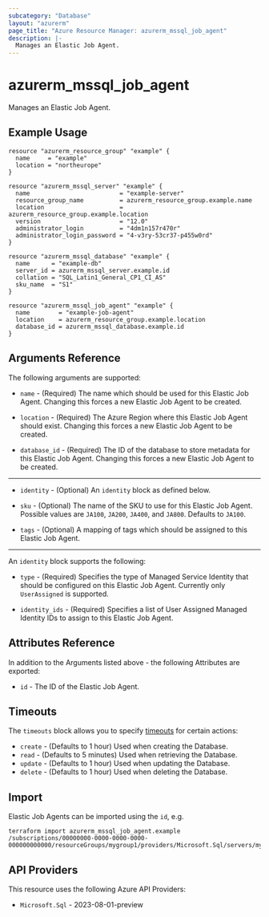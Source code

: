 ```yaml
---
subcategory: "Database"
layout: "azurerm"
page_title: "Azure Resource Manager: azurerm_mssql_job_agent"
description: |-
  Manages an Elastic Job Agent.
---
```


# azurerm_mssql_job_agent

Manages an Elastic Job Agent.

## Example Usage

```hcl
resource "azurerm_resource_group" "example" {
  name     = "example"
  location = "northeurope"
}

resource "azurerm_mssql_server" "example" {
  name                         = "example-server"
  resource_group_name          = azurerm_resource_group.example.name
  location                     = azurerm_resource_group.example.location
  version                      = "12.0"
  administrator_login          = "4dm1n157r470r"
  administrator_login_password = "4-v3ry-53cr37-p455w0rd"
}

resource "azurerm_mssql_database" "example" {
  name      = "example-db"
  server_id = azurerm_mssql_server.example.id
  collation = "SQL_Latin1_General_CP1_CI_AS"
  sku_name  = "S1"
}

resource "azurerm_mssql_job_agent" "example" {
  name        = "example-job-agent"
  location    = azurerm_resource_group.example.location
  database_id = azurerm_mssql_database.example.id
}
```

## Arguments Reference

The following arguments are supported:

* `name` - (Required) The name which should be used for this Elastic Job Agent. Changing this forces a new Elastic Job Agent to be created.

* `location` - (Required) The Azure Region where this Elastic Job Agent should exist. Changing this forces a new Elastic Job Agent to be created.

* `database_id` - (Required) The ID of the database to store metadata for this Elastic Job Agent. Changing this forces a new Elastic Job Agent to be created.

---

* `identity` - (Optional) An `identity` block as defined below.

* `sku` - (Optional) The name of the SKU to use for this Elastic Job Agent. Possible values are `JA100`, `JA200`, `JA400`, and `JA800`. Defaults to `JA100`.

* `tags` - (Optional) A mapping of tags which should be assigned to this Elastic Job Agent.

---

An `identity` block supports the following:

* `type` - (Required) Specifies the type of Managed Service Identity that should be configured on this Elastic Job Agent. Currently only `UserAssigned` is supported.

* `identity_ids` - (Required) Specifies a list of User Assigned Managed Identity IDs to assign to this Elastic Job Agent.

## Attributes Reference

In addition to the Arguments listed above - the following Attributes are exported:

* `id` - The ID of the Elastic Job Agent.

## Timeouts

The `timeouts` block allows you to specify [timeouts](https://developer.hashicorp.com/terraform/language/resources/configure#define-operation-timeouts) for certain actions:

* `create` - (Defaults to 1 hour) Used when creating the Database.
* `read` - (Defaults to 5 minutes) Used when retrieving the Database.
* `update` - (Defaults to 1 hour) Used when updating the Database.
* `delete` - (Defaults to 1 hour) Used when deleting the Database.

## Import

Elastic Job Agents can be imported using the `id`, e.g.

```shell
terraform import azurerm_mssql_job_agent.example /subscriptions/00000000-0000-0000-0000-000000000000/resourceGroups/mygroup1/providers/Microsoft.Sql/servers/myserver1/jobAgents/myjobagent1
```

## API Providers
<!-- This section is generated, changes will be overwritten -->
This resource uses the following Azure API Providers:

* `Microsoft.Sql` - 2023-08-01-preview
